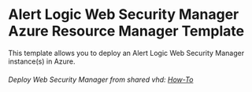 # Alert Logic Web Security Manager Azure Resource Manager Template


This template allows you to deploy an Alert Logic Web Security Manager instance(s) in Azure.

###### Deploy Web Security Manager from shared vhd: [How-To](https://github.com/alertlogic/al-arm-templates/blob/master/web-security-manager/shared_vhd/README.md)

